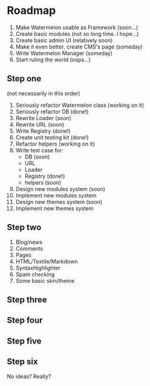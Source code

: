 Roadmap
=======

1. Make Watermelon usable as Framework (soon...)
2. Create basic modules (not so long time. I hope...)
3. Create basic admin UI (relatively soon)
4. Make it even better, create CMS's page (someday)
5. Write Watermelon Manager (someday)
6. Start ruling the world (oops...)

Step one
--------

(not necessarily in this order)

1. Seriously refactor Watermelon class (working on it)
2. Seriously refactor DB (done!)
3. Rewrite Loader (soon)
4. Rewrite URL (soon)
5. Write Registry (done!)
6. Create unit testing kit (done!)
7. Refactor helpers (working on it)
8. Write test case for:
   * DB (soon)
   * URL
   * Loader
   * Registry (done!)
   * helpers (soon)
9. Design new modules system (soon)
10. Implement new modules system
11. Design new themes system (soon)
12. Implement new themes system

Step two
--------

1. Blog/news
2. Comments
3. Pages
3. HTML/Textile/Markdown
4. SyntaxHighlighter
5. Spam checking
6. Some basic skin/theme

Step three
----------

Step four
---------

Step five
---------

Step six
--------

No ideas? Really?